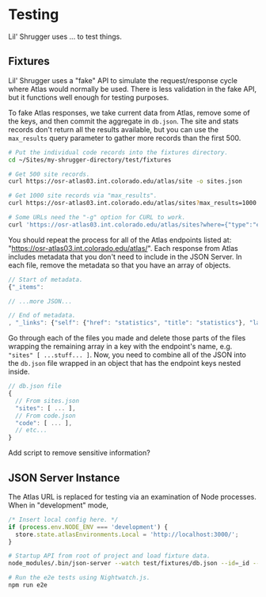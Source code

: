 # Testing 

Lil' Shrugger uses ... to test things.

## Fixtures

Lil' Shrugger uses a "fake" API to simulate the request/response cycle where Atlas would normally be used. There is less validation in the fake API, but it functions well enough for testing purposes.

To fake Atlas responses, we take current data from Atlas, remove some of the keys, and then commit the aggregate in `db.json`. The site and stats records don't return all the results available, but you can use the `max_results` query parameter to gather more records than the first 500. 

```bash
# Put the individual code records into the fixtures directory.
cd ~/Sites/my-shrugger-directory/test/fixtures

# Get 500 site records.
curl https://osr-atlas03.int.colorado.edu/atlas/site -o sites.json

# Get 1000 site records via "max_results".
curl https://osr-atlas03.int.colorado.edu/atlas/sites?max_results=1000 -o sites.json

# Some URLs need the "-g" option for CURL to work. 
curl 'https://osr-atlas03.int.colorado.edu/atlas/sites?where={"type":"express"}&max_results=2000' -o sites.json -g

```

You should repeat the process for all of the Atlas endpoints listed at: "https://osr-atlas03.int.colorado.edu/atlas/". Each response from Atlas includes metadata that you don't need to include in the JSON Server. In each file, remove the metadata so that you have an array of objects.

```js
// Start of metadata.
{"_items": 

// ...more JSON...

// End of metadata.
, "_links": {"self": {"href": "statistics", "title": "statistics"}, "last": {"href": "statistics?page=2", "title": "last page"}, "parent": {"href": "/", "title": "home"}, "next": {"href": "statistics?page=2", "title": "next page"}}, "_meta": {"max_results": 500, "total": 951, "page": 1}}
```

Go through each of the files you made and delete those parts of the files wrapping the remaining array in a key with the endpoint's name, e.g. `"sites" [ ...stuff... ]`. Now, you need to combine all of the JSON into the `db.json` file wrapped in an object that has the endpoint keys nested inside.

```js
// db.json file
{
  // From sites.json
  "sites": [ ... ],
  // From code.json
  "code": [ ... ],
  // etc...
}
```

Add script to remove sensitive information?

## JSON Server Instance

The Atlas URL is replaced for testing via an examination of Node processes. When in "development" mode, 

```js
/* Insert local config here. */
if (process.env.NODE_ENV === 'development') {
  store.state.atlasEnvironments.Local = 'http://localhost:3000/';
}

```

```bash
# Startup API from root of project and load fixture data.
node_modules/.bin/json-server --watch test/fixtures/db.json --id=_id --middlewares test/atlas-middleware.js --routes test/routes.json

# Run the e2e tests using Nightwatch.js.
npm run e2e
```